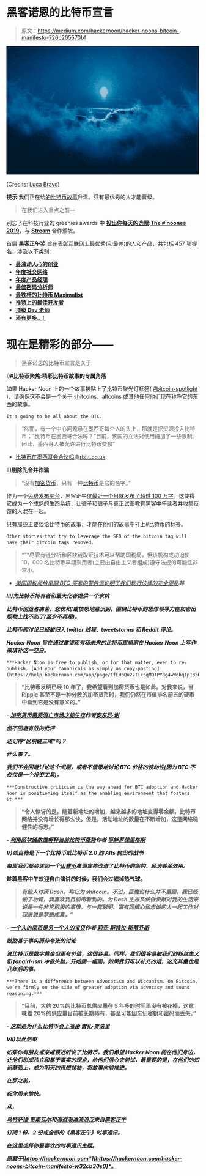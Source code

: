 # 黑客诺恩的比特币宣言

> 原文：<https://medium.com/hackernoon/hacker-noons-bitcoin-manifesto-720c205570bf>

![](img/b66b62e9bc08dd07802c35fa03045f42.png)

(Credits: [Luca Bravo](https://unsplash.com/@lucabravo))

**提示**:我们正在给[的比特币故事](https://hackernoon.com/tagged/bitcoin)升温。只有最优秀的人才能晋级。

> 在我们进入重点之前—

别忘了在科技行业的 greenies awards 中 [**投出你每天的选票**](https://noonies.hackernoon.com/):[**The # noones 2019**](https://noonies.hackernoon.com/)，与 [**Stream**](http://bit.ly/2NYm3t5) 合作颁发。

首届 [**黑客正午奖**](https://noonies.hackernoon.com/) 旨在表彰互联网上最优秀(和最差)的人和产品，共包括 457 项提名，涉及以下类别:

*   [**最激动人心的创业**](https://noonies.hackernoon.com/award/cjxvr21986dum0b40dbq83ew6)
*   [**年度社交网络**](https://noonies.hackernoon.com/award/cjxcaksd46uok0b12ezynf20u)
*   [**年度产品经理**](https://noonies.hackernoon.com/award/cjxvplwud4etv0b99rd2zmgwj)
*   [**最佳密码分析师**](https://noonies.hackernoon.com/award/cjxw372ljad4u0b40p2kux4gc)
*   [**最铁杆的比特币 Maximalist**](https://noonies.hackernoon.com/award/cjy4so2jb166k0717wpnlvrht)
*   [**推特上的最佳开发者**](https://noonies.hackernoon.com/award/cjxrbsx1ln7yo0b42vlw8f1mw)
*   [**顶级 Dev 老师**](https://noonies.hackernoon.com/award/cjxr9strtn2hg0b42ny6okjwq)
*   [**还有更多..！**](https://noonies.hackernoon.com/)

# 现在是精彩的部分——

> 黑客诺恩的比特币宣言是关于:

**I)#比特币聚焦:精彩比特币故事的专属角落**

如果 Hacker Noon 上的一个故事被贴上了比特币聚光灯标签( [#bitcoin-spotlight](https://hackernoon.com/tagged/bitcoin-spotlight) )，请确保这不会是一个关于 shitcoins、altcoins 或其他任何他们现在称呼它的东西的故事。

```
It's going to be all about the BTC.
```

> “然而，有一个中心问题悬在墨西哥每个人的头上，那就是把资源投入比特币；”比特币在墨西哥合法吗？“目前，该国的立法对使用施加了一些限制。因此，墨西哥人被允许进行比特币交易”

- [比特币在墨西哥会合法吗](https://hackernoon.com/will-bitcoin-be-legal-in-mexico-zc1vz35z2)由[rbitt.co.uk](https://hackernoon.com/@rbitt.co.uk)

**II)剔除先令并诈骗**

> “没有[加密货币](https://hackernoon.com/tagged/cryptocurrency)，只有一种[比特币](https://hackernoon.com/tagged/bitcoin)是它的名字。”

作为一个[免费发布平台](https://auth.hackernoon.com/?sso=bm9uY2U9MTViZWYzMmNjMmVmMTNiYzVlMmQxYzlkMjRkNjJmZTgmcmV0dXJuX3Nzb191cmw9aHR0cHMlM0ElMkYlMkZjb21tdW5pdHkuaGFja2Vybm9vbi5jb20lMkZzZXNzaW9uJTJGc3NvX2xvZ2lu&sig=9528193a74929e26e9b7f4e3be849b6ab5844a5c5a6e4b54009dd824d2f4dc55)，黑客正午[仅最近一个月就发布了超过 100 万字](https://twitter.com/hackernoon/status/1159705869468217344)。这使得它成为一个成熟的生态系统，让骗子和骗子与真正试图教育黑客中午读者并收集反馈的人混在一起。

只有那些主要谈论比特币的故事，才能在他们的故事中打上#比特币的标签。

```
Other stories that try to leverage the SEO of the bitcoin tag will have their bitcoin tags removed.
```

> *“*尽管有链分析和区块链取证技术可以帮助国税局，但该机构成功迫使 10，000 名比特币早期采用者(主要由自由主义者组成)遵守法规的可能性非常小。

*   *[美国国税局给早期 BTC 买家的警告信说明了我们现行法律的完全混乱](https://hackernoon.com/irs-warning-letters-to-early-btc-buyers-illustrate-the-utter-disarray-of-our-current-laws-n63ay3v4l)韩[](https://hackernoon.com/@hanyoon)*

*****III)为比特币持有者和最大化者提供一个水坑*****

***比特币创造者痛苦、悲伤和/或愤怒地意识到，围绕比特币的思想领导力在加密出版物上找不到了(至少不再是)。***

***比特币的讨论已经被归入 twitter 线程、tweetstorms 和 Reddit 评论。***

***Hacker Noon 旨在通过邀请现有和未来的比特币思想家在 Hacker Noon 上写作来填补这一空白。***

```
***Hacker Noon is free to publish, or for that matter, even to re-publish. [Add your canonicals as simply as copy-pasting](https://help.hackernoon.com/app/page/1fEHbQu27Iic5qMQ1PY8g4wWdbq1p135KPwqkQEttPdU).***
```

> ****“比特币发明已经 10 年了，我希望看到加密货币也是如此。对我来说，当 Ripple 甚至不是一种分散的加密货币时，我们仍然在市值排名前五的硬币中看到它是没有意义的。”****

***- [加密货币需要消亡市场才能生存](https://hackernoon.com/cryptocurrencies-need-to-die-for-the-market-to-live-10c7b87eadfd)作者[安东尼·谢](https://twitter.com/XieToni)***

***但不回避有效的批评***

***还记得“区块链三难”吗？***

***什么事？。***

***我们不会回避讨论这个问题，或者不情愿地讨论 BTC 价格的波动性(因为 BTC 不仅仅是一个投资工具)。***

```
***Constructive criticism is the way ahead for BTC adoption and Hacker Noon is positioning itself as the enabling environment that fosters it.***
```

> ****“令人惊讶的是，随着新地址的增加，越来越多的地址变得零余额，比特币网络并没有增长得那么快。但是，活动地址的数量在不断增加，这是网络稳健性的标志。”****

***- [利用区块链数据解释当前比特币涨势](https://hackernoon.com/explaining-the-current-bitcoin-rally-using-blockchain-data-0jfq34nc)作者 [**耶稣罗德里格斯**](https://hackernoon.com/@jrodthoughts)***

*****V)或自称是下一个比特币或比特币 2.0 的 Alts 抛出的战书*****

***每周我们都会读到一个[山寨币](https://hackernoon.com/tagged/altcoins)高调宣称改进了比特币的架构、经济甚至效用。***

****趁着黑客中午欢迎自由演讲的时候，我们会过滤掉热气球。****

> ***有些人讨厌 Dash，称它为 shitcoin。不过，巨魔说什么并不重要。我已经做了功课，我喜欢我目前所看到的。为 Dash 生态系统做贡献对我的生活来说是一件非常积极的事情。与一群聪明、富有同情心和忠诚的人一起工作对我来说是梦想成真。”***

***- [一个人的屎币是另一个人的宝贝](https://hackernoon.com/one-mans-shitcoin-is-another-man-s-treasure-265a086158ac)作者 [**莉亚·斯特拉·斯蒂芬斯**](https://hackernoon.com/@stellabelle)***

***鼓励基于事实而非夸张的讨论***

***说比特币是数字黄金但更有价值，这很容易。同样，我们很容易被我们的粉丝主义和 fangirl-ism 冲昏头脑，开始画一幅画，如果我们可以补充的话，这充其量也是几年后的事。***

```
***There is a difference between Advocatism and Wiccanism. On Bitcoin, we’re firmly on the side of greater adoption via advocacy and sound reasoning.***
```

> ****“目前，大约 20%的比特币总供应量在 5 年多的时间里没有被花掉，这意味着 20%的供应量目前被长期持有，甚至可能因忘记密钥和密码而丢失。”****

***- [这就是为什么比特币会上涨](https://hackernoon.com/this-is-why-bitcoin-is-going-up-a35dc237e9c)由 [**雷扎·贾法里**](https://hackernoon.com/@RezaJafery)***

*****VII)以此结束*****

***如果你有朋友或亲戚最近听说了比特币，我们希望 Hacker Noon 能在他们身边，让他们形成独立和基于事实的观点，给他们信心去尝试，最重要的是，在他们的知识基础上，成为明天的思想领袖，将故事向前推进。***

***在那之前，***

***祝你周末愉快。***

***从，***

***[乌特萨维·贾斯瓦尔](/@utsavjaiswal1)和[海盗海滩流浪汉](/@piratebeachbum)来自[黑客正午](https://hackernoon.com/)***

***订阅 1 份、2 份或全部的《黑客正午》时事通讯。***

***在这里选择你最喜欢的时事通讯主题。***

****原载于*[*https://hackernoon.com*](https://hackernoon.com/hacker-noons-bitcoin-manifesto-w32cb30s0)*。****